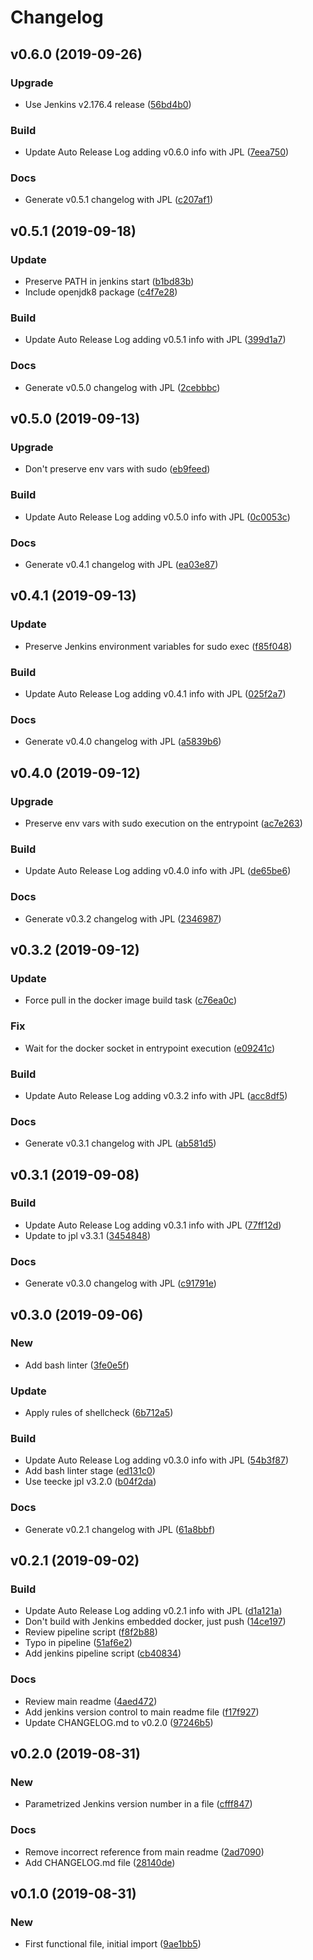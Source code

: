 # Changelog

## v0.6.0 (2019-09-26)

### Upgrade

* Use Jenkins v2.176.4 release ([56bd4b0](https://github.com/teecke/jenkins-dind/commit/56bd4b0))

### Build

* Update Auto Release Log adding v0.6.0 info with JPL ([7eea750](https://github.com/teecke/jenkins-dind/commit/7eea750))

### Docs

* Generate v0.5.1 changelog with JPL ([c207af1](https://github.com/teecke/jenkins-dind/commit/c207af1))

## v0.5.1 (2019-09-18)

### Update

* Preserve PATH in jenkins start ([b1bd83b](https://github.com/teecke/jenkins-dind/commit/b1bd83b))
* Include openjdk8 package ([c4f7e28](https://github.com/teecke/jenkins-dind/commit/c4f7e28))

### Build

* Update Auto Release Log adding v0.5.1 info with JPL ([399d1a7](https://github.com/teecke/jenkins-dind/commit/399d1a7))

### Docs

* Generate v0.5.0 changelog with JPL ([2cebbbc](https://github.com/teecke/jenkins-dind/commit/2cebbbc))

## v0.5.0 (2019-09-13)

### Upgrade

* Don't preserve env vars with sudo ([eb9feed](https://github.com/teecke/jenkins-dind/commit/eb9feed))

### Build

* Update Auto Release Log adding v0.5.0 info with JPL ([0c0053c](https://github.com/teecke/jenkins-dind/commit/0c0053c))

### Docs

* Generate v0.4.1 changelog with JPL ([ea03e87](https://github.com/teecke/jenkins-dind/commit/ea03e87))

## v0.4.1 (2019-09-13)

### Update

* Preserve Jenkins environment variables for sudo exec ([f85f048](https://github.com/teecke/jenkins-dind/commit/f85f048))

### Build

* Update Auto Release Log adding v0.4.1 info with JPL ([025f2a7](https://github.com/teecke/jenkins-dind/commit/025f2a7))

### Docs

* Generate v0.4.0 changelog with JPL ([a5839b6](https://github.com/teecke/jenkins-dind/commit/a5839b6))

## v0.4.0 (2019-09-12)

### Upgrade

* Preserve env vars with sudo execution on the entrypoint ([ac7e263](https://github.com/teecke/jenkins-dind/commit/ac7e263))

### Build

* Update Auto Release Log adding v0.4.0 info with JPL ([de65be6](https://github.com/teecke/jenkins-dind/commit/de65be6))

### Docs

* Generate v0.3.2 changelog with JPL ([2346987](https://github.com/teecke/jenkins-dind/commit/2346987))

## v0.3.2 (2019-09-12)

### Update

* Force pull in the docker image build task ([c76ea0c](https://github.com/teecke/jenkins-dind/commit/c76ea0c))

### Fix

* Wait for the docker socket in entrypoint execution ([e09241c](https://github.com/teecke/jenkins-dind/commit/e09241c))

### Build

* Update Auto Release Log adding v0.3.2 info with JPL ([acc8df5](https://github.com/teecke/jenkins-dind/commit/acc8df5))

### Docs

* Generate v0.3.1 changelog with JPL ([ab581d5](https://github.com/teecke/jenkins-dind/commit/ab581d5))

## v0.3.1 (2019-09-08)

### Build

* Update Auto Release Log adding v0.3.1 info with JPL ([77ff12d](https://github.com/teecke/jenkins-dind/commit/77ff12d))
* Update to jpl v3.3.1 ([3454848](https://github.com/teecke/jenkins-dind/commit/3454848))

### Docs

* Generate v0.3.0 changelog with JPL ([c91791e](https://github.com/teecke/jenkins-dind/commit/c91791e))

## v0.3.0 (2019-09-06)

### New

* Add bash linter ([3fe0e5f](https://github.com/teecke/jenkins-dind/commit/3fe0e5f))

### Update

* Apply rules of shellcheck ([6b712a5](https://github.com/teecke/jenkins-dind/commit/6b712a5))

### Build

* Update Auto Release Log adding v0.3.0 info with JPL ([54b3f87](https://github.com/teecke/jenkins-dind/commit/54b3f87))
* Add bash linter stage ([ed131c0](https://github.com/teecke/jenkins-dind/commit/ed131c0))
* Use teecke jpl v3.2.0 ([b04f2da](https://github.com/teecke/jenkins-dind/commit/b04f2da))

### Docs

* Generate v0.2.1 changelog with JPL ([61a8bbf](https://github.com/teecke/jenkins-dind/commit/61a8bbf))

## v0.2.1 (2019-09-02)

### Build

* Update Auto Release Log adding v0.2.1 info with JPL ([d1a121a](https://github.com/teecke/jenkins-dind/commit/d1a121a))
* Don't build with Jenkins embedded docker, just push ([14ce197](https://github.com/teecke/jenkins-dind/commit/14ce197))
* Review pipeline script ([f8f2b88](https://github.com/teecke/jenkins-dind/commit/f8f2b88))
* Typo in pipeline ([51af6e2](https://github.com/teecke/jenkins-dind/commit/51af6e2))
* Add jenkins pipeline script ([cb40834](https://github.com/teecke/jenkins-dind/commit/cb40834))

### Docs

* Review main readme ([4aed472](https://github.com/teecke/jenkins-dind/commit/4aed472))
* Add jenkins version control to main readme file ([f17f927](https://github.com/teecke/jenkins-dind/commit/f17f927))
* Update CHANGELOG.md to v0.2.0 ([97246b5](https://github.com/teecke/jenkins-dind/commit/97246b5))

## v0.2.0 (2019-08-31)

### New

* Parametrized Jenkins version number in a file ([cfff847](https://github.com/teecke/jenkins-dind/commit/cfff847))

### Docs

* Remove incorrect reference from main readme ([2ad7090](https://github.com/teecke/jenkins-dind/commit/2ad7090))
* Add CHANGELOG.md file ([28140de](https://github.com/teecke/jenkins-dind/commit/28140de))

## v0.1.0 (2019-08-31)

### New

* First functional file, initial import ([9ae1bb5](https://github.com/teecke/jenkins-dind/commit/9ae1bb5))

